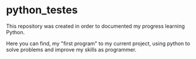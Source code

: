 # python_testes

This repository was created in order to documented my progress learning Python. 

Here you can find, my "first program" to my current project, using python to solve problems and improve my skills as programmer.

